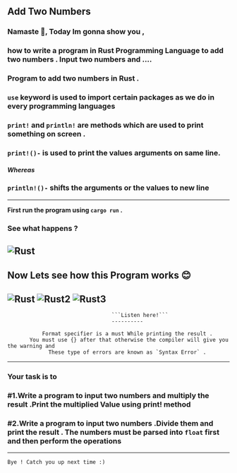 

## Add Two Numbers 
### Namaste 🙏, Today Im gonna show you ,
### how to write a program in Rust Programming Language  to add two numbers . Input two numbers and ....
### Program to add two numbers in Rust .

### **`use`** keyword is used to import certain packages as we do in every programming languages 
### `print!` and `println!` are methods which are used to print something on screen . 
### `print!()-` is used to print the values arguments  on same line.
#### *Whereas*
### `println!()-` shifts the arguments or the values to new line
----
**First run the program using `cargo run` .** 
### See what happens ? 
![Rust](https://user-images.githubusercontent.com/93813737/159103064-d4314581-6355-4a03-9fc0-ba83e13c961c.png)
----
## Now Lets see how this Program works 😊
![Rust](https://user-images.githubusercontent.com/93813737/159105604-a9269b7c-4186-49eb-b976-d397d39c5299.jpeg)
![Rust2](https://user-images.githubusercontent.com/93813737/159105625-55d6a238-f315-4da9-a30d-dfab7b65fd3f.jpeg)
![Rust3](https://user-images.githubusercontent.com/93813737/159105665-7cea27fa-06bd-4c68-b4a5-7f66c0393f48.jpeg)
----
                                     ```Listen here!```
                                     ----------

               Format specifier is a must While printing the result .
           You must use {} after that otherwise the compiler will give you the warning and
                 These type of errors are known as `Syntax Error` .
----
### Your task is to 
### #1.Write a program to input two numbers and multiply the result .Print the multiplied Value using print! method 
### #2.Write a program to input two  numbers .Divide them and print the result . The numbers must be parsed into **`float`** first and then perform the operations  
--- 
```
Bye ! Catch you up next time :)
```
